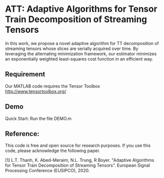 # ATT: Adaptive Algorithms for Tensor Train Decomposition of Streaming Tensors

In this work, we propose a novel adaptive algorithm for TT decomposition of streaming tensors whose slices are serially acquired over time. By
leveraging the alternating minimization framework, our estimator minimizes an exponentially weighted least-squares cost function
in an efficient way. 


## Requirement
Our MATLAB code requires the Tensor Toolbox
http://www.tensortoolbox.org/

## Demo
Quick Start: Run the file DEMO.m

## Reference: 
This code is free and open source for research purposes. If you use this code, please acknowledge the following paper.

[1] L.T. Thanh, K. Abed-Meraim, N.L. Trung, R Boyer. "Adaptive Algorithms for Tensor Train Decomposition of Streaming Tensors". 
European Signal Processing Conference (EUSIPCO), 2020.
